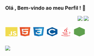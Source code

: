 ### Olá , Bem-vindo ao meu Perfil ! 👋
<div align="center">
 
  <img height="145em" src="https://github-readme-stats.vercel.app/api?username=RubenDamaso&theme=dark&show_icons=true&hide_border=false&count_private=false"/>
  <img height="145em" src="https://github-readme-stats.vercel.app/api/top-langs/?username=RubenDamaso&theme=dark&show_icons=true&hide_border=false&layout=compact"/>
</div>
<div style="display: inline_block"><br>
  <img align="center" alt="Ruben-Js" height="30" width="40" src="https://raw.githubusercontent.com/devicons/devicon/master/icons/javascript/javascript-plain.svg">
  <img align="center" alt="Ruben-HTML" height="30" width="40" src="https://raw.githubusercontent.com/devicons/devicon/master/icons/html5/html5-original.svg">
  <img align="center" alt="Ruben-CSS" height="30" width="40" src="https://raw.githubusercontent.com/devicons/devicon/master/icons/css3/css3-original.svg">
  <img align="center" alt="Ruben-C" height="30" width="40" src="https://raw.githubusercontent.com/devicons/devicon/master/icons/c/c-plain.svg">
  <img align="center" alt="Ruben-java" height="30" width="40" src="https://raw.githubusercontent.com/devicons/devicon/master/icons/java/java-plain.svg">
   <img align="center" alt="Ruben-C" height="30" width="40" src="https://raw.githubusercontent.com/devicons/devicon/master/icons/nodejs/nodejs-plain.svg">
</div>
  
  ##
<div> 
  <a href="https://www.linkedin.com/in/r%C3%BAben-d%C3%A2maso-48bb9219b/" target="_blank"><img src="https://img.shields.io/badge/-LinkedIn-%230077B5?style=for-the-badge&logo=linkedin&logoColor=white" target="_blank"></a> 
 
 
 
</div>

